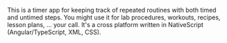 This is a timer app for keeping track of repeated routines with both timed and untimed steps. You might use it for lab procedures, workouts, recipes, lesson plans, ... your call. It's a cross platform written in NativeScript (Angular/TypeScript, XML, CSS).
